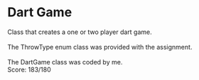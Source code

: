 # Dart Game
Class that creates a one or two player dart game.  
<br>The ThrowType enum class was provided with the assignment.  
<br>The DartGame class was coded by me.
<br>Score: 183/180
